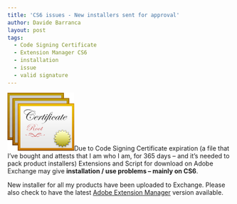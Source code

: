 ```yaml
---
title: 'CS6 issues - New installers sent for approval'
author: Davide Barranca
layout: post
tags:
  - Code Signing Certificate
  - Extension Manager CS6
  - installation
  - issue
  - valid signature
---
```

![Code Certificates][a]Due to Code Signing Certificate expiration (a file that I&#8217;ve bought and attests that I am who I am, for 365 days &#8211; and it&#8217;s needed to pack product installers) Extensions and Script for download on Adobe Exchange may give **installation / use problems &#8211; mainly on CS6**.

New installer for all my products have been uploaded to Exchange. Please also check to have the latest [Adobe Extension Manager][1] version available.

[1]: http://www.adobe.com/exchange/em_download/ "Adobe Extension Manager Download"
[a]: /news/images/Certificate.png "Code Certificates"